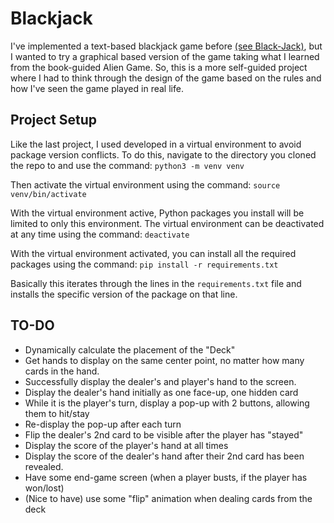 # Blackjack
I've implemented a text-based blackjack game before [(see Black-Jack)](https://github.com/dsmith7789/Black-Jack/tree/main), but I wanted to try a graphical based version of the game taking what I learned from the book-guided Alien Game. So, this is a more self-guided project where I had to think through the design of the game based on the rules and how I've seen the game played in real life.

## Project Setup
Like the last project, I used developed in a virtual environment to avoid package version conflicts. To do this, navigate to the directory you cloned the repo to and use the command:
`python3 -m venv venv`

Then activate the virtual environment using the command:
`source venv/bin/activate`

With the virtual environment active, Python packages you install will be limited to only this environment. The virtual environment can be deactivated at any time using the command:
`deactivate`

With the virtual environment activated, you can install all the required packages using the command:
`pip install -r requirements.txt`

Basically this iterates through the lines in the `requirements.txt` file and installs the specific version of the package on that line.

## TO-DO
* Dynamically calculate the placement of the "Deck"
* Get hands to display on the same center point, no matter how many cards in the hand.
* Successfully display the dealer's and player's hand to the screen.
* Display the dealer's hand initially as one face-up, one hidden card
* While it is the player's turn, display a pop-up with 2 buttons, allowing them to hit/stay
* Re-display the pop-up after each turn
* Flip the dealer's 2nd card to be visible after the player has "stayed"
* Display the score of the player's hand at all times
* Display the score of the dealer's hand after their 2nd card has been revealed.
* Have some end-game screen (when a player busts, if the player has won/lost)
* (Nice to have) use some "flip" animation when dealing cards from the deck
